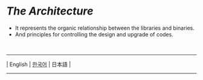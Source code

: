 # **_The Architecture_**

- It represents the organic relationship between the libraries and binaries.
- And principles for controlling the design and upgrade of codes.

<br>

---

| English | [한국어](./Ko.md) | 日本語 |

---
